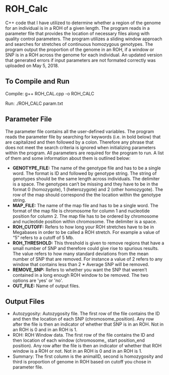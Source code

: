 # ROH_Calc

C++ code that I have utilized to determine whether a region of the genome for an individual is in a ROH of a given length. The program reads in a parameter file that provides the location of necessary files along with quality control parameters. The program utilizes a sliding window approach and searches for stretches of continuous homozygous genotypes. The program output the proportion of the genome in an ROH, if a window or SNP is in a ROH across the genome for each individual. An updated version that generated errors if input parameters are not formated correctly was uploaded on May 5, 2018.

## To Compile and Run
Compile: g++ ROH_CAL.cpp -o ROH_CALC

Run: ./ROH_CALC param.txt

## Parameter File
The parameter file contains all the user-defined variables. The program reads the parameter file by searching for keywords (i.e. in bold below) that are capitalized and then followed by a colon. Therefore any phrase that does not meet the search criteria is ignored when initializing parameters within the program.  All parameters are required for the program to run. A list of them and some information about them is outlined below:

- **GENOTYPE_FILE:** The name of the genotype file and has to be a single word. The format is ID and followed by genotype string. The string of genotypes should be the same length across individuals. The delimiter is a space. The genotypes can’t be missing and they have to be in the format 0 (homozygote), 1 (heterozygote) and 2 (other homozygote). The row of the map should correspond the the location within the genotype string.
- **MAP_FILE:** The name of the map file and has to be a single word. The format of the map file is chromosome for column 1 and nucleotide position for column 2. The map file has to be ordered by chromosome and nucleotide position within chromosome. The delimiter is a space.
- **ROH_CUTOFF:** Refers to how long your ROH stretches have to be in Megabases in order to be called a ROH stretch. For example a value of “5” refers to a cutoff of 5 Mb.
- **ROH_THRESHOLD:** This threshold is given to remove regions that have a small number of SNP and therefore could give rise to spurious results. The value refers to how many standard deviations from the mean number of SNP that are removed. For instance a value of 2 refers to any window that contains less than 2 * Average SNP will be removed.
- **REMOVE_SNP:** Refers to whether you want the SNP that weren’t contained in a long enough ROH window to be removed. The two options are 'yes' or 'no'.
- **OUT_FILE:** Name of output files.

## Output Files
- Autozygosity: Autozygosity file. The first row of the file contains the ID and then the location of each SNP (chromosome_position). Any row after the file is then an indicator of whether that SNP is in an ROH. Not in an ROH is 0 and in an ROH is 1.
- ROH: ROH Window data. The first row of the file contains the ID and then location of each window (chromosome_ start position_end position). Any row after the file is then an indicator of whether that ROH window is a ROH or not. Not in an ROH is 0 and in an ROH is 1.
- Summary: The first column is the animalID, second is homozygosity and third is proportion of genome in ROH based on cutoff you chose in parameter file.

